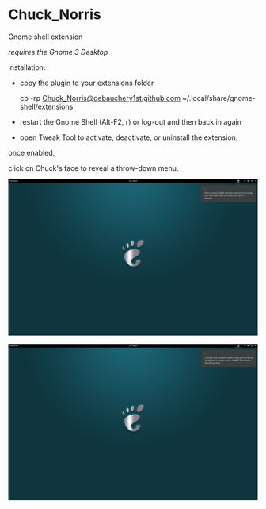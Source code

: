 # Chuck_Norris

Gnome shell extension

*requires the Gnome 3 Desktop*

installation:

- copy the plugin to your extensions folder


    cp -rp Chuck_Norris@debauchery1st.github.com ~/.local/share/gnome-shell/extensions


-  restart the Gnome Shell (Alt-F2, r) or log-out and then back in again

-  open Tweak Tool to activate, deactivate, or uninstall the extension.



once enabled, 

click on Chuck's face to reveal a throw-down menu.

![screenshot](screenshots/Screenshot%20from%202019-01-08%2021-27-34.png)


![screenshot](screenshots/Screenshot%20from%202019-01-08%2021-27-56.png)
